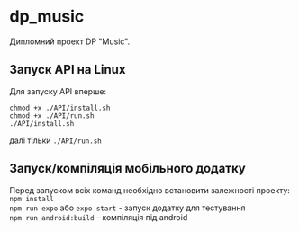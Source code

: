 # dp_music
Дипломний проект DP "Music".

## Запуск API на Linux
Для запуску API вперше:
```
chmod +x ./API/install.sh
chmod +x ./API/run.sh
./API/install.sh
```
далі тільки `./API/run.sh`


## Запуск/компіляція мобільного додатку
Перед запуском всіх команд необхідно встановити залежності проекту: `npm install`\
`npm run expo` або `expo start` - запуск додатку для тестування\
`npm run android:build` - компіляція під android
